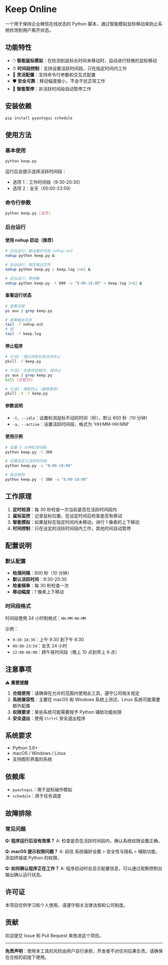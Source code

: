 # Keep Online

一个用于保持企业微信在线状态的 Python 脚本，通过智能模拟鼠标移动来防止系统检测到用户离开状态。

## 功能特性

- 🖱️ **智能鼠标模拟**：在检测到鼠标长时间未移动时，自动进行轻微的鼠标移动
- ⏰ **时间段控制**：支持设置活跃时间段，只在指定时间内工作
- 🔧 **灵活配置**：支持命令行参数和交互式配置
- 🛡️ **安全可靠**：移动幅度极小，不会干扰正常工作
- 🚫 **智能暂停**：非活跃时间段自动暂停工作

## 安装依赖

```bash
pip install pyautogui schedule
```

## 使用方法

### 基本使用

```bash
python keep.py
```

运行后会提示选择活跃时间段：
- 选项 1：工作时间段（9:30-20:30）
- 选项 2：全天（00:00-23:59）

### 命令行参数

```bash
python keep.py [选项]
```

### 后台运行

#### 使用 nohup 启动（推荐）

```bash
# 后台运行，输出重定向到 nohup.out
nohup python keep.py &

# 后台运行，指定输出文件
nohup python keep.py > keep.log 2>&1 &

# 后台运行，带参数
nohup python keep.py -t 600 -a "9:00-18:00" > keep.log 2>&1 &
```

#### 查看运行状态

```bash
# 查看进程
ps aux | grep keep.py

# 查看输出日志
tail -f nohup.out
# 或
tail -f keep.log
```

#### 停止程序

```bash
# 方法1：通过进程名查找并终止
pkill -f keep.py

# 方法2：先查找进程ID，再终止
ps aux | grep keep.py
kill [进程ID]

# 方法3：强制终止（谨慎使用）
pkill -9 -f keep.py
```

#### 参数说明

- `-t, --idle`：设置检测鼠标不动的时间（秒），默认 600 秒（10 分钟）
- `-a, --active`：设置活跃时间段，格式为 'HH:MM-HH:MM'

#### 使用示例

```bash
# 设置 5 分钟检测间隔
python keep.py -t 300

# 设置自定义活跃时间段
python keep.py -a "8:00-18:00"

# 组合使用
python keep.py -t 300 -a "8:00-18:00"
```

## 工作原理

1. **定时检测**：每 30 秒检查一次当前是否在活跃时间段内
2. **鼠标监控**：记录鼠标位置，在设定时间后检查是否有移动
3. **智能模拟**：如果鼠标在指定时间内未移动，进行 1 像素的上下移动
4. **时间控制**：只在设定的活跃时间段内工作，其他时间自动暂停

## 配置说明

### 默认配置

- **检测间隔**：600 秒（10 分钟）
- **默认活跃时间**：9:30-20:30
- **检查频率**：每 30 秒检查一次
- **移动幅度**：1 像素上下移动

### 时间段格式

时间段使用 24 小时制格式：`HH:MM-HH:MM`

示例：
- `9:30-18:30`：上午 9:30 到下午 6:30
- `00:00-23:59`：全天 24 小时
- `22:00-06:00`：跨午夜时间段（晚上 10 点到早上 6 点）

## 注意事项

⚠️ **重要提醒**

1. **合规使用**：请确保在允许的范围内使用此工具，遵守公司相关规定
2. **系统兼容性**：主要在 macOS 和 Windows 系统上测试，Linux 系统可能需要额外配置
3. **权限要求**：某些系统可能需要授予 Python 辅助功能权限
4. **安全退出**：使用 `Ctrl+C` 安全退出程序

## 系统要求

- Python 3.6+
- macOS / Windows / Linux
- 支持图形界面的系统

## 依赖库

- `pyautogui`：用于鼠标操作模拟
- `schedule`：用于任务调度

## 故障排除

### 常见问题

**Q: 程序运行后没有效果？**
A: 检查是否在活跃时间段内，确认系统权限设置正确。

**Q: macOS 提示权限问题？**
A: 前往 系统偏好设置 > 安全性与隐私 > 辅助功能，添加终端或 Python 的权限。

**Q: 如何确认程序正在工作？**
A: 程序启动时会显示配置信息，可以通过观察控制台输出确认运行状态。

## 许可证

本项目仅供学习和个人使用，请遵守相关法律法规和公司制度。

## 贡献

欢迎提交 Issue 和 Pull Request 来改进这个项目。

---

**免责声明**：使用本工具的风险由用户自行承担，开发者不对任何后果负责。请确保在合规的前提下使用。